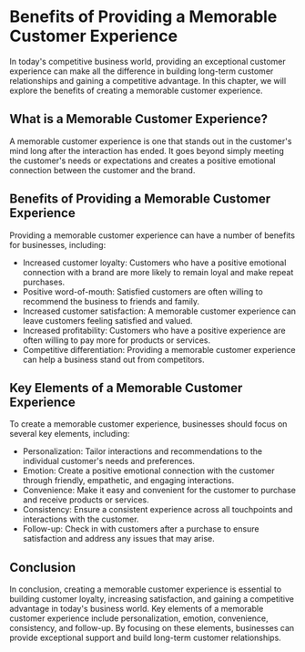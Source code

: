 Benefits of Providing a Memorable Customer Experience
==============================================================================

In today's competitive business world, providing an exceptional customer experience can make all the difference in building long-term customer relationships and gaining a competitive advantage. In this chapter, we will explore the benefits of creating a memorable customer experience.

What is a Memorable Customer Experience?
----------------------------------------

A memorable customer experience is one that stands out in the customer's mind long after the interaction has ended. It goes beyond simply meeting the customer's needs or expectations and creates a positive emotional connection between the customer and the brand.

Benefits of Providing a Memorable Customer Experience
-----------------------------------------------------

Providing a memorable customer experience can have a number of benefits for businesses, including:

* Increased customer loyalty: Customers who have a positive emotional connection with a brand are more likely to remain loyal and make repeat purchases.
* Positive word-of-mouth: Satisfied customers are often willing to recommend the business to friends and family.
* Increased customer satisfaction: A memorable customer experience can leave customers feeling satisfied and valued.
* Increased profitability: Customers who have a positive experience are often willing to pay more for products or services.
* Competitive differentiation: Providing a memorable customer experience can help a business stand out from competitors.

Key Elements of a Memorable Customer Experience
-----------------------------------------------

To create a memorable customer experience, businesses should focus on several key elements, including:

* Personalization: Tailor interactions and recommendations to the individual customer's needs and preferences.
* Emotion: Create a positive emotional connection with the customer through friendly, empathetic, and engaging interactions.
* Convenience: Make it easy and convenient for the customer to purchase and receive products or services.
* Consistency: Ensure a consistent experience across all touchpoints and interactions with the customer.
* Follow-up: Check in with customers after a purchase to ensure satisfaction and address any issues that may arise.

Conclusion
----------

In conclusion, creating a memorable customer experience is essential to building customer loyalty, increasing satisfaction, and gaining a competitive advantage in today's business world. Key elements of a memorable customer experience include personalization, emotion, convenience, consistency, and follow-up. By focusing on these elements, businesses can provide exceptional support and build long-term customer relationships.
